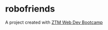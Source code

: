 # robofriends
A project created with [ZTM Web Dev Bootcamp](https://prosperousheart.com/ztm-web-dev-bc)
